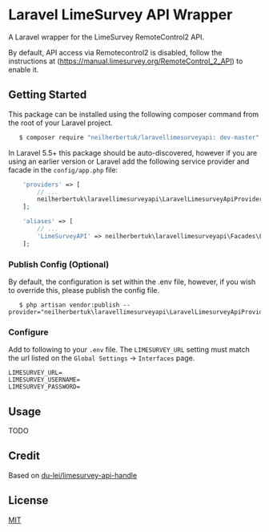 # Laravel LimeSurvey API Wrapper

A Laravel wrapper for the LimeSurvey RemoteControl2 API.

By default, API access via Remotecontrol2 is disabled, follow the instructions at (https://manual.limesurvey.org/RemoteControl_2_API) to enable it.

## Getting Started

This package can be installed using the following composer command from the root of your Laravel project.

```bash
   $ composer require "neilherbertuk/laravellimesurveyapi: dev-master"
```

In Laravel 5.5+ this package should be auto-discovered, however if you are using an earlier version or Laravel add the following service provider and facade in the `config/app.php` file:

```php
    'providers' => [
        // ...
        neilherbertuk\laravellimesurveyapi\LaravelLimesurveyApiProvider::class,
    ];
```

```php
    'aliases' => [
        // ...
        'LimeSurveyAPI' => neilherbertuk\laravellimesurveyapi\Facades\LimeSurveyAPI::class,
    ];
```

### Publish Config (Optional)

By default, the configuration is set within the .env file, however, if you wish to override this, please publish the config file.

```
   $ php artisan vendor:publish --provider="neilherbertuk\laravellimesurveyapi\LaravelLimesurveyApiProvider"
```

### Configure

Add to following to your `.env` file. The `LIMESURVEY_URL` setting must match the url listed on the `Global Settings` -> `Interfaces` page.

```dotenv
LIMESURVEY_URL=
LIMESURVEY_USERNAME=
LIMESURVEY_PASSWORD=
```

## Usage

TODO

## Credit
Based on [du-lei/limesurvey-api-handle](https://github.com/du-lei/limesurvey-api-handle)

## License
[MIT](LICENSE)
